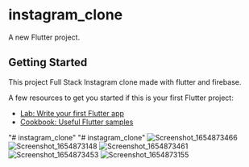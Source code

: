 # instagram_clone

A new Flutter project.

## Getting Started

This project Full Stack Instagram clone made with flutter and firebase.

A few resources to get you started if this is your first Flutter project:

- [Lab: Write your first Flutter app](https://docs.flutter.dev/get-started/codelab)
- [Cookbook: Useful Flutter samples](https://docs.flutter.dev/cookbook)


"# instagram_clone" 
"# instagram_clone" 
![Screenshot_1654873466](https://user-images.githubusercontent.com/60395989/173100213-f7660640-6f48-467e-abd1-d9aa0b820a08.png)
![Screenshot_1654873148](https://user-images.githubusercontent.com/60395989/173100239-77a3be94-91b2-4556-aeaa-fc2f8ff8489d.png)
![Screenshot_1654873461](https://user-images.githubusercontent.com/60395989/173100267-174c9ab4-f60c-4a97-b43e-7db2fd16bfb1.png)
![Screenshot_1654873453](https://user-images.githubusercontent.com/60395989/173100306-46b5207c-a848-47f7-84e2-3277de8dae6a.png)
![Screenshot_1654873155](https://user-images.githubusercontent.com/60395989/173100334-af866e2f-aaf5-47b3-8e54-a224f8facb1b.png)
